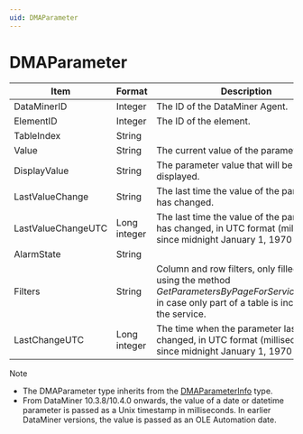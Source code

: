 ```yaml
---
uid: DMAParameter
---
```


# DMAParameter

| Item | Format | Description |
|--|--|--|
| DataMinerID        | Integer | The ID of the DataMiner Agent. |
| ElementID          | Integer | The ID of the element. |
| TableIndex         | String  |  |
| Value              | String | The current value of the parameter. |
| DisplayValue       | String | The parameter value that will be displayed. |
| LastValueChange    | String | The last time the value of the parameter has changed. |
| LastValueChangeUTC | Long integer | The last time the value of the parameter has changed, in UTC format (milliseconds since midnight January 1, 1970 GMT). |
| AlarmState         | String |  |
| Filters            | String | Column and row filters, only filled in when using the method *GetParametersByPageForServiceElement*, in case only part of a table is included in the service. |
| LastChangeUTC      | Long integer | The time when the parameter last changed, in UTC format (milliseconds since midnight January 1, 1970 GMT). |

> [!NOTE]
>
> - The DMAParameter type inherits from the [DMAParameterInfo](xref:DMAParameterInfo) type.
> - From DataMiner 10.3.8/10.4.0 onwards, the value of a date or datetime parameter is passed as a Unix timestamp in milliseconds. In earlier DataMiner versions, the value is passed as an OLE Automation date.

<!--
| Item | Format | Description |
|--|--|--|
| DataMinerID        | Integer | The ID of the DataMiner Agent. |
| ElementID          | Integer | The ID of the element. |
| Value              | String | The current value of the parameter. |
| DisplayValue       | String | The parameter value that will be displayed. |
| LastValueChange    | String | The last time the value of the parameter has changed. |
| LastValueChangeUTC | Long integer | The last time the value of the parameter has changed, in UTC format (milliseconds since midnight January 1, 1970 GMT). |
| Positions          | Array of [DMAParameterPosition](xref:DMAParameterPosition) | The places where the parameter can be found in the different Data Display pages of the element. |
| Type               | String | The type of parameter: “Read”, “Write”, or “Table”. |
| WriteType          | String | The type of write parameter: “String”, “Discreet”, “Number”, ... |
| ReadType           | String | The type of read parameter. |
| AlarmState         | String | The current alarm state of the parameter. |
| IsTrending         | Boolean | Whether the value of the parameter is being trended. |
| Filters            | String | Column and row filters, only filled in when using the method *GetParametersByPageForServiceElement*, in case only part of a table is included in the service. |
| LastChangeUTC      | Long integer | The time when the parameter last changed, in UTC format (milliseconds since midnight January 1, 1970 GMT). |
-->
